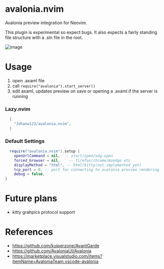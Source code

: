 # avalonia.nvim
Avalonia preview integration for Neovim.

This plugin is experimental so expect bugs. It also expects a fairly standing file structure with a .sln file in the root.

![image](https://github.com/Johanw123/avalonia.nvim/assets/5846087/2e7e066d-9056-4d97-bd41-33e7b9c7e0fb)

# Usage
1. open .axaml file
2. call `require("avalonia").start_server()` 
3. edit axaml, updates preview on save or opening a .axaml if the server is running

### Lazy.nvim
```lua
  {
    "Johanw123/avalonia.nvim",
  }
```

### Default Settings
```lua
  require("avalonia.nvim").setup {
    openUrlCommand = nil,  -- start/open/xdg-open
    forced_browser = nil,    -- firefox/chrome/msedge etc
    displayMethod = "html", -- html/kitty(not implemented yet)
    tcp_port = 0, -- port for connecting to avalonia preview rendering process, leave as 0 to let OS decide
    debug = false,
}
```
# Future plans
- kitty grahpics protocol support

# References
- https://github.com/kuiperzone/AvantGarde
- https://github.com/AvaloniaUI/Avalonia
- https://marketplace.visualstudio.com/items?itemName=AvaloniaTeam.vscode-avalonia

